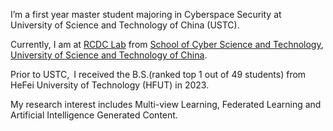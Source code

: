 I’m a first year master student majoring in Cyberspace Security at University of Science and Technology of China (USTC).

Currently, I am at [RCDC Lab](https://dspace.ustc.edu.cn/) from [School of Cyber Science and Technology](http://cybersec.ustc.edu.cn/main.htm), [University of Science and Technology of China](https://www.ustc.edu.cn/).

Prior to USTC, I received the B.S.(ranked top 1 out of 49 students) from HeFei University of Technology (HFUT) in 2023.

My research interest includes Multi-view Learning, Federated Learning and Artificial Intelligence Generated Content.
